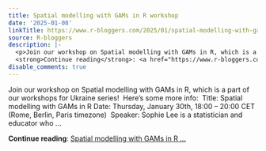 ```yaml
---
title: Spatial modelling with GAMs in R workshop
date: '2025-01-08'
linkTitle: https://www.r-bloggers.com/2025/01/spatial-modelling-with-gams-in-r-workshop-2/
source: R-bloggers
description: |-
  <p>Join our workshop on Spatial modelling with GAMs in R, which is a part of our workshops for Ukraine series!  Here’s some more info:  Title: Spatial modelling with GAMs in R Date: Thursday, January 30th, 18:00 – 20:00 CET (Rome, Berlin, Paris timezone)  Speaker: Sophie Lee is a statistician and educator who ...</p>
  <strong>Continue reading</strong>: <a href="https://www.r-bloggers.com/2025/01/spatial-modelling-with-gams-in-r-workshop-2/">Spatial modelling with GAMs in R ...
disable_comments: true
---
```

<p>Join our workshop on Spatial modelling with GAMs in R, which is a part of our workshops for Ukraine series!  Here’s some more info:  Title: Spatial modelling with GAMs in R Date: Thursday, January 30th, 18:00 – 20:00 CET (Rome, Berlin, Paris timezone)  Speaker: Sophie Lee is a statistician and educator who ...</p>
<strong>Continue reading</strong>: <a href="https://www.r-bloggers.com/2025/01/spatial-modelling-with-gams-in-r-workshop-2/">Spatial modelling with GAMs in R ...